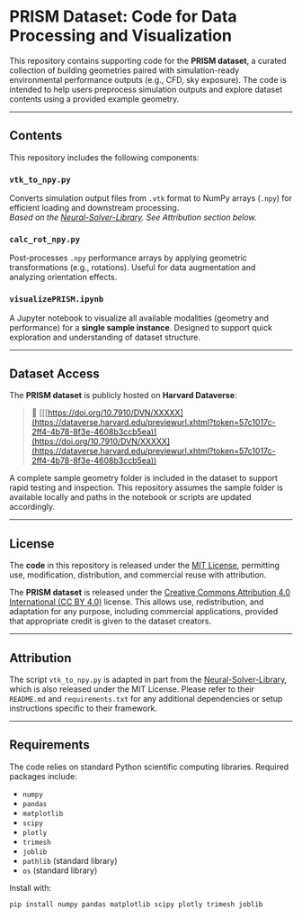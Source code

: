# PRISM Dataset: Code for Data Processing and Visualization

This repository contains supporting code for the **PRISM dataset**, a curated collection of building geometries paired with simulation-ready environmental performance outputs (e.g., CFD, sky exposure). The code is intended to help users preprocess simulation outputs and explore dataset contents using a provided example geometry.

---

## Contents

This repository includes the following components:

### `vtk_to_npy.py`
Converts simulation output files from `.vtk` format to NumPy arrays (`.npy`) for efficient loading and downstream processing.  
 *Based on the [Neural-Solver-Library](https://github.com/thuml/Neural-Solver-Library). See Attribution section below.*

###  `calc_rot_npy.py`
Post-processes `.npy` performance arrays by applying geometric transformations (e.g., rotations). Useful for data augmentation and analyzing orientation effects.

### `visualizePRISM.ipynb`
A Jupyter notebook to visualize all available modalities (geometry and performance) for a **single sample instance**. Designed to support quick exploration and understanding of dataset structure.

---

## Dataset Access

The **PRISM dataset** is publicly hosted on **Harvard Dataverse**:

> 🔗 [[[https://doi.org/10.7910/DVN/XXXXX](https://dataverse.harvard.edu/previewurl.xhtml?token=57c1017c-2ff4-4b78-8f3e-4608b3ccb5ea)](https://doi.org/10.7910/DVN/XXXXX](https://dataverse.harvard.edu/previewurl.xhtml?token=57c1017c-2ff4-4b78-8f3e-4608b3ccb5ea)) 

A complete sample geometry folder is included in the dataset to support rapid testing and inspection. This repository assumes the sample folder is available locally and paths in the notebook or scripts are updated accordingly.

---

## License

The **code** in this repository is released under the [MIT License](https://opensource.org/licenses/MIT), permitting use, modification, distribution, and commercial reuse with attribution.

The **PRISM dataset** is released under the [Creative Commons Attribution 4.0 International (CC BY 4.0)](https://creativecommons.org/licenses/by/4.0/) license. This allows use, redistribution, and adaptation for any purpose, including commercial applications, provided that appropriate credit is given to the dataset creators.

---

## Attribution

The script `vtk_to_npy.py` is adapted in part from the [Neural-Solver-Library](https://github.com/thuml/Neural-Solver-Library), which is also released under the MIT License.
Please refer to their `README.md` and `requirements.txt` for any additional dependencies or setup instructions specific to their framework.

---

## Requirements

The code relies on standard Python scientific computing libraries. Required packages include:

- `numpy`
- `pandas`
- `matplotlib`
- `scipy`
- `plotly`
- `trimesh`
- `joblib`
- `pathlib` (standard library)
- `os` (standard library)

Install with:

```bash
pip install numpy pandas matplotlib scipy plotly trimesh joblib

